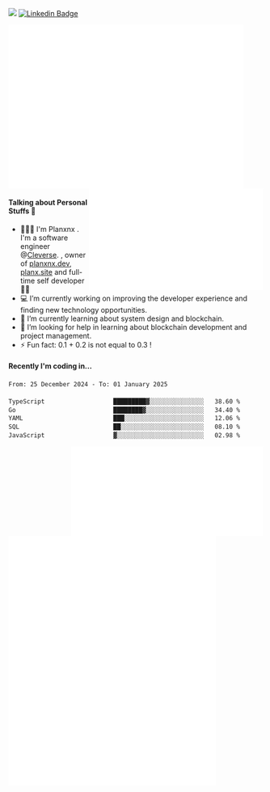 ![](https://komarev.com/ghpvc/?username=Planxnx&color=5f4b8b&style=flat-square)
[![Linkedin Badge](https://img.shields.io/badge/-Planxnx-blue?style=flat-square&logo=Linkedin&logoColor=white&link=https://www.linkedin.com/in/planxnx/)](https://www.linkedin.com/in/planxnx/)

<div>
  <a href="https://planxnx.dev"><img width=465px align="center" src="/metrics/main.svg" alt="Planxnx"></a>
  <a href="https://planxnx.dev"><img width=345px align="right" src='https://raw.githubusercontent.com/Planxnx/github-stats-transparent/main/generated/languages.svg' alt="Planxnx" />
</a>
</div>
<!--   <img align="right" src='https://github-readme-stats.vercel.app/api/top-langs/?username=Planxnx&layout=compact&hide=php' alt="Planxnx" /> -->

#### Talking about Personal Stuffs 🎯
- 🧑🏻‍💻 I'm Planxnx . I'm a software engineer @[Cleverse](https://cleverse.com/). , owner of [planxnx.dev](https://planxnx.dev/), [planx.site](https://planx.site/) and full-time self developer✌🏻
- 💻 I’m currently working on improving the developer experience and finding new technology opportunities.
- 🌱 I’m currently learning about system design and blockchain.
- 🤔 I’m looking for help in learning about blockchain development and project management.
- ⚡ Fun fact: 0.1 + 0.2 is not equal to 0.3 !

#### Recently I'm coding in...

<!--START_SECTION:waka-->

```txt
From: 25 December 2024 - To: 01 January 2025

TypeScript                   █████████▓░░░░░░░░░░░░░░░   38.60 %
Go                           ████████▓░░░░░░░░░░░░░░░░   34.40 %
YAML                         ███░░░░░░░░░░░░░░░░░░░░░░   12.06 %
SQL                          ██░░░░░░░░░░░░░░░░░░░░░░░   08.10 %
JavaScript                   ▓░░░░░░░░░░░░░░░░░░░░░░░░   02.98 %
```

<!--END_SECTION:waka-->

<a href="https://planxnx.dev"><img width=380px align="right" src="/metrics/plugin.languages.used.svg" alt="Planxnx"></a>
<a href="https://planxnx.dev"><img width=410px align="left" src="/metrics/plugin.achivements.svg" alt="Planxnx"></a>
